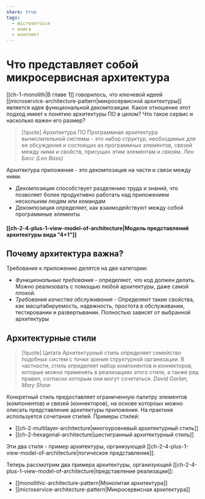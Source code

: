 ```yaml
---
share: true
tags: 
  - microservice
  - книга
  - конспект
---
```

# Что представляет собой микросервисная архитектура
[[ch-1-monolith|В главе 1]] говорилось, что ключевой идеей [[microservice-architecture-pattern|микросервисной архитектуры]] является идея функциональной декомпозиции. Какое отношение этот подход имеет к понятию архитектуры ПО в целом? Что такое сервис и насколько важен его размер?

> [!quote] Архитектура ПО
> Программная архитектура вычислительной системы - это набор структур, необходимых для ее обсуждения и состоящих из программных элементов, связей между ними и свойств, присущих этим элементам и связям.
> *Лен Басс (Len Bass)*

Архитектура приложения - это декомпозиция на части и связи между ними.
+ Декомпозиция способствует разделению труда и знаний, что позволяет более продуктивно работать над приложением нескольким людям или командам
+ Декомпозиция определяет, как взаимодействуют между собой программные элементы

#### [[ch-2-4-plus-1-view-model-of-architecture|Модель представлений архитектуры вида "4+1"]]

## Почему архитектура важна? 
Требования к приложению делятся на две категории:
+ *Функциональные требования* - определяют, что код должен делать. Можно реализовать с помощью любой архитектуры, даже самой плохой.
+ *Требования качества обслуживания* - Определяют такие свойства, как масштабируемость, надежность, простота в обслуживании, тестировании и развертывании. Полностью зависят от выбранной архитектуры

## Архитектурные стили
> [!quote] Цитата
> Архитектурный стиль определяет семейство подобных систем с точки зрения структурной организации. В частности, стиль определяет набор компонентов и коннекторов, которые можно применять в реализациях этого стиля, а также ряд правил, согласно которым они могут сочетаться.
> *David Garlan, Mary Shaw*

Конкретный стиль предоставляет ограниченную палитру элементов (компонентов) и связей (коннекторов), на основе котороых можно описать представление архитектуры приложения. На практике используется сочетание стилей.
Примеры стилей:
- [[ch-2-multilayer-architecture|многоуровневый архитектурный стиль]]
- [[ch-2-hexagonal-architecture|шестигранный архитектурный стиль]]

Эти два стиля - пример архитектуры, организующей [[ch-2-4-plus-1-view-model-of-architecture|логическое представление]].

Теперь рассмотрим два примера архитектуры, организующей [[ch-2-4-plus-1-view-model-of-architecture|представление реализации]]:
+ [[monolithic-architecture-pattern|Монолитая архитектура]]
+ [[microservice-architecture-pattern|Микросервисная архитектура]]
